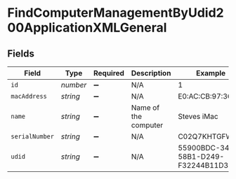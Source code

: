 # FindComputerManagementByUdid200ApplicationXMLGeneral


## Fields

| Field                                | Type                                 | Required                             | Description                          | Example                              |
| ------------------------------------ | ------------------------------------ | ------------------------------------ | ------------------------------------ | ------------------------------------ |
| `id`                                 | *number*                             | :heavy_minus_sign:                   | N/A                                  | 1                                    |
| `macAddress`                         | *string*                             | :heavy_minus_sign:                   | N/A                                  | E0:AC:CB:97:36:G4                    |
| `name`                               | *string*                             | :heavy_minus_sign:                   | Name of the computer                 | Steves iMac                          |
| `serialNumber`                       | *string*                             | :heavy_minus_sign:                   | N/A                                  | C02Q7KHTGFWF                         |
| `udid`                               | *string*                             | :heavy_minus_sign:                   | N/A                                  | 55900BDC-347C-58B1-D249-F32244B11D30 |